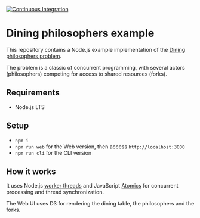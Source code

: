 [![Continuous Integration](https://github.com/nearform/dining-philosophers-example/actions/workflows/ci.yml/badge.svg)](https://github.com/nearform/dining-philosophers-example/actions/workflows/ci.yml)

# Dining philosophers example

This repository contains a Node.js example implementation of the [Dining philosophers problem](https://en.wikipedia.org/wiki/Dining_philosophers_problem).

The problem is a classic of concurrent programming, with several actors (philosophers) competing for access to shared resources (forks).

## Requirements

- Node.js LTS

## Setup

- `npm i`
- `npm run web` for the Web version, then access `http://localhost:3000`
- `npm run cli` for the CLI version

## How it works

It uses Node.js [worker threads](https://nodejs.org/api/worker_threads.html) and JavaScript [Atomics](https://developer.mozilla.org/en-US/docs/Web/JavaScript/Reference/Global_Objects/Atomics) for concurrent processing and thread synchronization.

The Web UI uses D3 for rendering the dining table, the philosophers and the forks.
